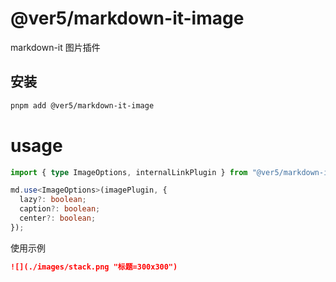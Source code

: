 
# @ver5/markdown-it-image

markdown-it 图片插件

## 安装

```sh
pnpm add @ver5/markdown-it-image
```


# usage

```ts
import { type ImageOptions, internalLinkPlugin } from "@ver5/markdown-it-image";

md.use<ImageOptions>(imagePlugin, {
  lazy?: boolean;
  caption?: boolean;
  center?: boolean;
});
```

使用示例

```md
![](./images/stack.png "标题=300x300")
```
